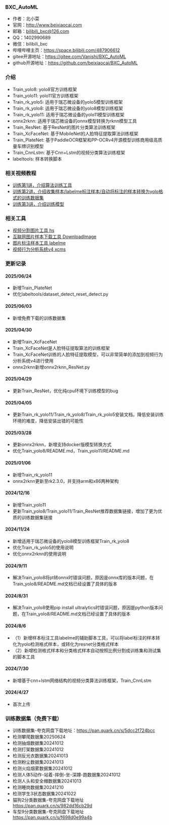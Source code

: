 ### BXC_AutoML
* 作者：北小菜 
* 官网：http://www.beixiaocai.com
* 邮箱：bilibili_bxc@126.com
* QQ：1402990689
* 微信：bilibili_bxc
* 哔哩哔哩主页：https://space.bilibili.com/487906612
* gitee开源地址：https://gitee.com/Vanishi/BXC_AutoML
* github开源地址：https://github.com/beixiaocai/BXC_AutoML

### 介绍
* Train_yolo8: yolo8官方训练框架
* Train_yolo11: yolo11官方训练框架
* Train_rk_yolo5: 适用于瑞芯微设备的yolo5模型训练框架
* Train_rk_yolo8: 适用于瑞芯微设备的yolo8模型训练框架
* Train_rk_yolo11: 适用于瑞芯微设备的yolo11模型训练框架
* onnx2rknn: 适用于瑞芯微设备的onnx模型转换为rknn模型工具
* Train_ResNet: 基于ResNet的图片分类算法训练框架
* Train_XcFaceNet: 基于MobileNet的人脸特征提取算法训练框架
* Train_PlateNet: 基于PaddleOCR框架和PP-OCRv4开源模型训练商用级高质量车牌识别模型
* Train_CnnLstm: 基于Cnn+Lstm的视频分类算法训练框架
* labeltools: 样本转换脚本

### 相关视频教程
* [训练第1讲，介绍算法训练工具](https://www.bilibili.com/video/BV1Em421s7ep)
* [训练第2讲，介绍收集样本/labelme标注样本/自动将标注的样本转换为yolo格式的训练数据集](https://www.bilibili.com/video/BV1cBHYekESt)
* [训练第3讲，介绍训练模型](https://www.bilibili.com/video/BV17WtjezEoQ)

### 相关工具
* [视频分割图片工具 hs](https://gitee.com/Vanishi/BXC_hs)
* [互联网图片样本下载工具 DownloadImage](https://gitee.com/Vanishi/BXC_DownloadImage)
* [图片标注样本工具 labelme](https://pan.quark.cn/s/7e6accce2a3e)
* [视频行为分析系统v4 xcms](https://gitee.com/Vanishi/xcms)

### 更新记录
#### 2025/06/24
* 新增Train_PlateNet
* 优化labeltools/dataset_detect_reset_detect.py
#### 2025/06/03
* 新增免费下载的训练数据集
#### 2025/04/30
* 新增Train_XcFaceNet
* Train_XcFaceNet是人脸特征提取算法的训练框架
* Train_XcFaceNet训练的人脸特征提取模型，可以非常简单的添加到视频行为分析系统v4进行使用
* onnx2rknn新增onnx2rknn_ResNet.py
#### 2025/04/29
* 更新Train_ResNet，优化纯cpu环境下训练模型的bug
#### 2025/04/05
* 更新Train_rk_yolo11/Train_rk_yolo8/Train_rk_yolo5安装文档，降低安装训练环境的难度，降低安装出错的可能性
#### 2025/03/28
* 更新onnx2rknn，新增支持docker版模型转换方式
* 优化Train_yolo8/README.md，Train_yolo11/README.md
#### 2025/01/06
* 新增Train_rk_yolo11
* onnx2rknn更新至rk2.3.0，并支持arm和x86两种架构
#### 2024/12/16
* 新增Train_yolo11
* 更新Train_yolo8/Train_yolo11/Train_ResNet推荐数据集链接，增加了更为优质的训练数据集链接
#### 2024/11/24 
* 新增适用于瑞芯微设备的yolo8模型训练框架Train_rk_yolo8
* 优化Train_rk_yolo5的使用说明
* 优化onnx2rknn的使用说明
#### 2024/9/11 
* 解决Train_yolo8将pt转onnx时错误问题，原因是onnx库的版本问题，在Train_yolo8/README.md文档已经设置了具体的版本
#### 2024/8/31 
* 解决Train_yolo8使用pip install ultralytics时错误问题，原因是python版本问题，在Train_yolo8/README.md文档已经设置了具体的版本
#### 2024/8/6
* （1）新增样本标注工具labelme的辅助脚本工具，可以将label标注的样本转化为yolo检测格式样本，或转化为resnet分类格式样本
* （2）新增检测格式样本和分类格式样本自动按照比例分割成训练集和测试集的脚本工具
#### 2024/7/30
* 新增基于cnn+lstm网络结构的视频分类算法训练框架，Train_CnnLstm
#### 2024/4/27 
* 首次上传

### 训练数据集（免费下载）
* 训练数据集-夸克网盘下载地址：https://pan.quark.cn/s/5dcc2f724bcc
* 检测攀爬数据集20250624
* 检测抽烟数据集20241012
* 检测打架数据集20241012
* 检测反光衣数据集20241013
* 检测粉尘数据集20241013
* 检测火焰烟雾数据集20241012
* 检测人体5动作-站着-摔倒-坐-深蹲-跑数据集20241012
* 检测人头和安全帽数据集20241013
* 检测睡岗数据集20241210
* 检测学生3状态数据集20241022
* 猫狗2分类数据集-夸克网盘下载地址 https://pan.quark.cn/s/982dd16cb29d
* 车型9分类数据集-夸克网盘下载地址 https://pan.quark.cn/s/f698d0e99a4b